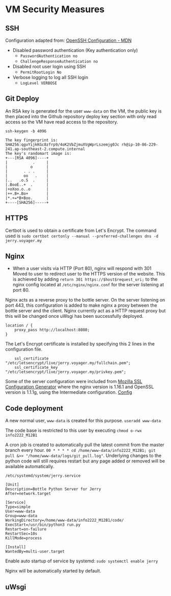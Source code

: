 # VM Security Measures

## SSH

Configuration adapted from: [OpenSSH Configuration - MDN](https://infosec.mozilla.org/guidelines/openssh)

* Disabled password authentication (Key authentication only)
    - `PasswordAuthentication no`
    - `ChallengeResponseAuthentication no`
* Disabled root user login using SSH
    - `PermitRootLogin No`
* Verbose logging to log all SSH login
    - `LogLevel VERBOSE`

## Git Deploy
An RSA key is generated for the user `www-data` on the VM, the public key is then placed into the Github repository deploy key section with only read access so the VM have read access to the repository.

`ssh-keygen -b 4096`
```
The key fingerprint is:
SHA256:qgvYijkKGc8zfrp9/4oK2VbZjmuXVgWprLszemjg0Jc rh@ip-10-86-229-241.ap-southeast-2.compute.internal
The key's randomart image is:
+---[RSA 4096]----+
|           .     |
|          o      |
|       . . .     |
|       oo   .    |
|..   .o.S  .     |
|.BooE..+  .      |
|+oXoo.o..o       |
|++.B+.Bo+        |
|*.+=*B+Boo.      |
+----[SHA256]-----+
```

## HTTPS
Certbot is used to obtain a certificate from Let's Encrypt. The command used is `sudo certbot certonly --manual --preferred-challenges dns -d jerry.voyager.my`

## Nginx
* When a user visits via HTTP (Port 80), nginx will respond with 301 Moved to user to redirect user to the HTTPS version of the website. This is achieved by adding `return 301 https://$host$request_uri;` to the nginx config located at `/etc/nginx/nginx.conf` for the server listening at port 80.

Nginx acts as a reverse proxy to the bottle server. On the server listening on port 443, this configuration is added to make nginx a proxy between the bottle server and the client. Nginx currently act as a HTTP request proxy but this will be changed once uWsgi has been successfully deployed.

```
location / {
    proxy_pass http://localhost:8080;
}
```

The Let's Encrypt certificate is installed by specifying this 2 lines in the configuration file.
```
    ssl_certificate "/etc/letsencrypt/live/jerry.voyager.my/fullchain.pem";
    ssl_certificate_key "/etc/letsencrypt/live/jerry.voyager.my/privkey.pem";
```

Some of the server configuration were included from [Mozilla SSL Configuration Generator](https://ssl-config.mozilla.org/) where the nginx version is 1.16.1 and OpenSSL version is 1.1.1g, using the Intermediate configuration. [Config](https://ssl-config.mozilla.org/#server=nginx&version=1.16.1&config=intermediate&openssl=1.1.1g&guideline=5.6)

## Code deployment
A new normal user, `www-data` is created for this purpose. `useradd www-data`

The code base is restricted to this user by executing `chmod o-rwx info2222_M12B1`

A cron job is created to automatically pull the latest commit from the master branch every hour. `00 * * * * cd /home/www-data/info2222_M12B1; git pull &>> "/home/www-data/logs/git_pull.log"`. Underlying changes to the python code will still requires restart but any page added or removed will be available automatically.

`/etc/systemd/system/jerry.service`
```
[Unit]
Description=Bottle Python Server for Jerry
After=network.target

[Service]
Type=simple
User=www-data
Group=www-data
WorkingDirectory=/home/www-data/info2222_M12B1/code/
ExecStart=/usr/bin/python3 run.py
Restart=on-failure
RestartSec=10s
KillMode=process

[Install]
WantedBy=multi-user.target
```
Enable auto startup of service by systemd: `sudo systemctl enable jerry`

Nginx will be automatically started by default.

## uWsgi
